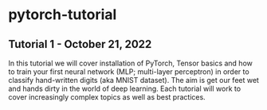 # pytorch-tutorial

## Tutorial 1 - October 21, 2022
In this tutorial we will cover installation of PyTorch, Tensor basics and how to train your first neural network (MLP; multi-layer perceptron) in order to classify hand-written digits (aka MNIST dataset).
The aim is get our feet wet and hands dirty in the world of deep learning. Each tutorial will work to cover increasingly complex topics as well as best practices. 
